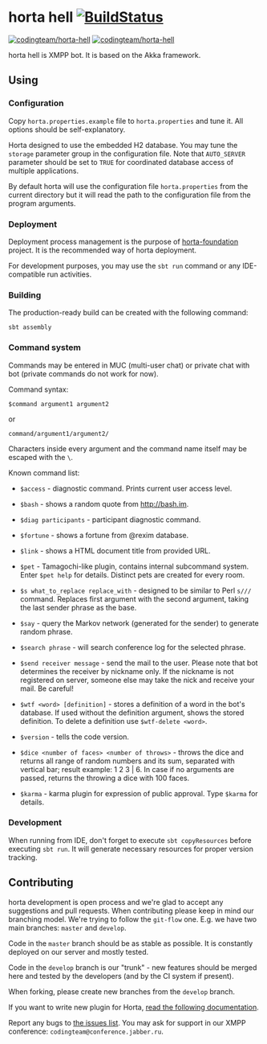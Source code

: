 horta hell [![BuildStatus](https://travis-ci.org/codingteam/horta-hell.png?branch=develop)](https://travis-ci.org/codingteam/horta-hell)
==========
[![codingteam/horta-hell](http://issuestats.com/github/codingteam/horta-hell/badge/pr?style=flat-square)](http://www.issuestats.com/github/codingteam/horta-hell) [![codingteam/horta-hell](http://issuestats.com/github/codingteam/horta-hell/badge/issue?style=flat-square)](http://www.issuestats.com/github/codingteam/horta-hell)

horta hell is XMPP bot. It is based on the Akka framework.

Using
-----

### Configuration

Copy `horta.properties.example` file to `horta.properties` and tune it. All options should be self-explanatory.

Horta designed to use the embedded H2 database. You may tune the `storage` parameter group in the configuration file.
Note that `AUTO_SERVER` parameter should be set to `TRUE` for coordinated database access of multiple applications.

By default horta will use the configuration file `horta.properties` from the current directory but it will read the path
to the configuration file from the program arguments.

### Deployment

Deployment process management is the purpose of [horta-foundation](https://github.com/codingteam/horta-foundation)
project. It is the recommended way of horta deployment.

For development purposes, you may use the `sbt run` command or any IDE-compatible run activities.

### Building

The production-ready build can be created with the following command:

    sbt assembly

### Command system

Commands may be entered in MUC (multi-user chat) or private chat with bot (private commands do not work for now).

Command syntax:

    $command argument1 argument2

or

    command/argument1/argument2/

Characters inside every argument and the command name itself may be escaped with the `\`.

Known command list:

* `$access` - diagnostic command. Prints current user access level.

* `$bash` - shows a random quote from http://bash.im.

* `$diag participants` - participant diagnostic command. 

* `$fortune` - shows a fortune from @rexim database.

* `$link` - shows a HTML document title from provided URL.

* `$pet` - Tamagochi-like plugin, contains internal subcommand system. Enter `$pet help` for details. Distinct pets are
created for every room.

* `$s what_to_replace replace_with` - designed to be similar to Perl `s///` command. Replaces first argument with the
second argument, taking the last sender phrase as the base.

* `$say` - query the Markov network (generated for the sender) to generate random phrase.

* `$search phrase` - will search conference log for the selected phrase.

* `$send receiver message` - send the mail to the user. Please note that bot determines the receiver by nickname only.
If the nickname is not registered on server, someone else may take the nick and receive your mail. Be careful!

* `$wtf <word> [definition]` - stores a definition of a word in the
  bot's database. If used without the definition argument, shows the
  stored definition. To delete a definition use `$wtf-delete <word>`.

* `$version` - tells the code version.

* `$dice <number of faces> <number of throws>` - throws the dice and returns all range of random numbers and its sum, separated with vertical bar; result example: 1 2 3 | 6. In case if no arguments are passed, returns the throwing a dice with 100 faces.

* `$karma` - karma plugin for expression of public approval. Type `$karma` for details.

### Development

When running from IDE, don't forget to execute `sbt copyResources` before
executing `sbt run`. It will generate necessary resources for proper version
tracking.

Contributing
------------

horta development is open process and we're glad to accept any suggestions and pull requests. When contributing please
keep in mind our branching model. We're trying to follow the `git-flow` one. E.g. we have two main branches: `master`
and `develop`.

Code in the `master` branch should be as stable as possible. It is constantly deployed on our server and mostly tested.

Code in the `develop` branch is our "trunk" - new features should be merged here and tested by the developers (and by
the CI system if present).

When forking, please create new branches from the `develop` branch.

If you want to write new plugin for Horta, [read the following documentation](docs/How-to-write-a-plugin.md).

Report any bugs to [the issues list](https://github.com/codingteam/horta-hell/issues). You may ask for support in our
XMPP conference: `codingteam@conference.jabber.ru`.
